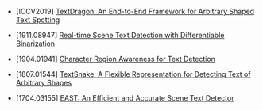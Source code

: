- [ICCV2019] [TextDragon: An End-to-End Framework for Arbitrary Shaped Text Spotting](openaccess.thecvf.com/content_ICCV_2019/html/Feng_TextDragon_An_End-to-End_Framework_for_Arbitrary_Shaped_Text_Spotting_ICCV_2019_paper.html)

- [1911.08947] [Real-time Scene Text Detection with Differentiable Binarization](https://arxiv.org/abs/1911.08947)

- [1904.01941] [Character Region Awareness for Text Detection](https://arxiv.org/abs/1904.01941)

- [1807.01544] [TextSnake: A Flexible Representation for
Detecting Text of Arbitrary Shapes](https://arxiv.org/abs/1807.01544)

- [1704.03155] [EAST: An Efficient and Accurate Scene Text Detector](https://arxiv.org/abs/1704.03155)

